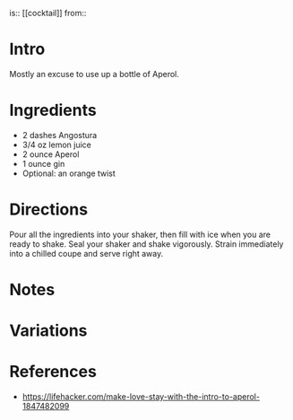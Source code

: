 is:: [[cocktail]]
from:: 

# Intro
Mostly an excuse to use up a bottle of Aperol.

# Ingredients
* 2 dashes Angostura
* 3/4 oz lemon juice
* 2 ounce Aperol
* 1 ounce gin
* Optional: an orange twist

# Directions
Pour all the ingredients into your shaker, then fill with ice when you are ready to shake. Seal your shaker and shake vigorously. Strain immediately into a chilled coupe and serve right away.

# Notes

# Variations

# References
- https://lifehacker.com/make-love-stay-with-the-intro-to-aperol-1847482099
